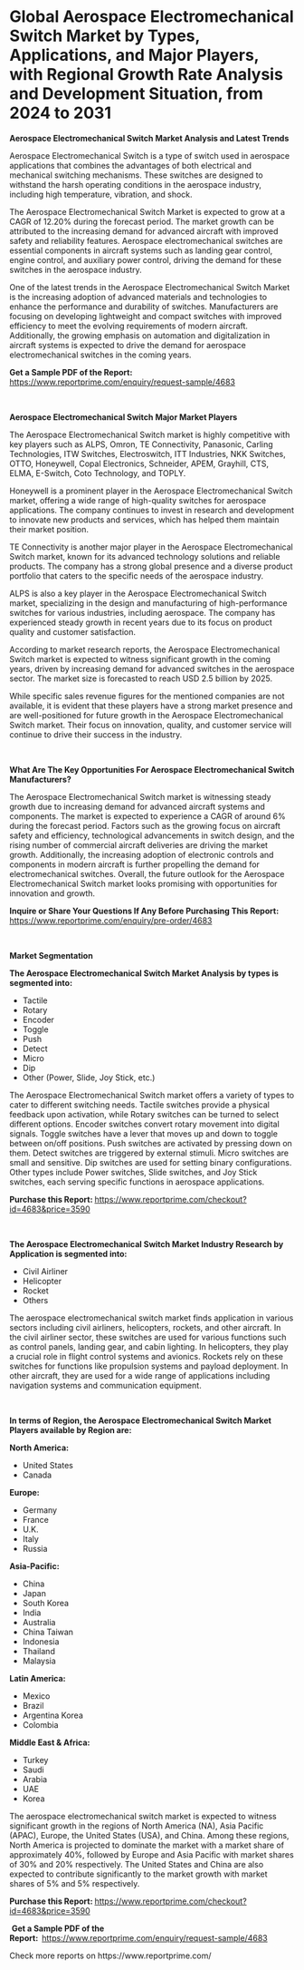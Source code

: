 <p><h1>Global Aerospace Electromechanical Switch Market by Types, Applications, and Major Players, with Regional Growth Rate Analysis and Development Situation, from 2024 to 2031</h1></p><p><strong>Aerospace Electromechanical Switch Market Analysis and Latest Trends</strong></p>
<p><p>Aerospace Electromechanical Switch is a type of switch used in aerospace applications that combines the advantages of both electrical and mechanical switching mechanisms. These switches are designed to withstand the harsh operating conditions in the aerospace industry, including high temperature, vibration, and shock.</p><p>The Aerospace Electromechanical Switch Market is expected to grow at a CAGR of 12.20% during the forecast period. The market growth can be attributed to the increasing demand for advanced aircraft with improved safety and reliability features. Aerospace electromechanical switches are essential components in aircraft systems such as landing gear control, engine control, and auxiliary power control, driving the demand for these switches in the aerospace industry.</p><p>One of the latest trends in the Aerospace Electromechanical Switch Market is the increasing adoption of advanced materials and technologies to enhance the performance and durability of switches. Manufacturers are focusing on developing lightweight and compact switches with improved efficiency to meet the evolving requirements of modern aircraft. Additionally, the growing emphasis on automation and digitalization in aircraft systems is expected to drive the demand for aerospace electromechanical switches in the coming years.</p></p>
<p><strong>Get a Sample PDF of the Report:&nbsp;</strong> <a href="https://www.reportprime.com/enquiry/request-sample/4683">https://www.reportprime.com/enquiry/request-sample/4683</a></p>
<p>&nbsp;</p>
<p><strong>Aerospace Electromechanical Switch Major Market Players</strong></p>
<p><p>The Aerospace Electromechanical Switch market is highly competitive with key players such as ALPS, Omron, TE Connectivity, Panasonic, Carling Technologies, ITW Switches, Electroswitch, ITT Industries, NKK Switches, OTTO, Honeywell, Copal Electronics, Schneider, APEM, Grayhill, CTS, ELMA, E-Switch, Coto Technology, and TOPLY.</p><p>Honeywell is a prominent player in the Aerospace Electromechanical Switch market, offering a wide range of high-quality switches for aerospace applications. The company continues to invest in research and development to innovate new products and services, which has helped them maintain their market position.</p><p>TE Connectivity is another major player in the Aerospace Electromechanical Switch market, known for its advanced technology solutions and reliable products. The company has a strong global presence and a diverse product portfolio that caters to the specific needs of the aerospace industry.</p><p>ALPS is also a key player in the Aerospace Electromechanical Switch market, specializing in the design and manufacturing of high-performance switches for various industries, including aerospace. The company has experienced steady growth in recent years due to its focus on product quality and customer satisfaction.</p><p>According to market research reports, the Aerospace Electromechanical Switch market is expected to witness significant growth in the coming years, driven by increasing demand for advanced switches in the aerospace sector. The market size is forecasted to reach USD 2.5 billion by 2025.</p><p>While specific sales revenue figures for the mentioned companies are not available, it is evident that these players have a strong market presence and are well-positioned for future growth in the Aerospace Electromechanical Switch market. Their focus on innovation, quality, and customer service will continue to drive their success in the industry.</p></p>
<p>&nbsp;</p>
<p><strong>What Are The Key Opportunities For Aerospace Electromechanical Switch Manufacturers?</strong></p>
<p><p>The Aerospace Electromechanical Switch market is witnessing steady growth due to increasing demand for advanced aircraft systems and components. The market is expected to experience a CAGR of around 6% during the forecast period. Factors such as the growing focus on aircraft safety and efficiency, technological advancements in switch design, and the rising number of commercial aircraft deliveries are driving the market growth. Additionally, the increasing adoption of electronic controls and components in modern aircraft is further propelling the demand for electromechanical switches. Overall, the future outlook for the Aerospace Electromechanical Switch market looks promising with opportunities for innovation and growth.</p></p>
<p><strong>Inquire or Share Your Questions If Any Before Purchasing This Report:</strong> <a href="https://www.reportprime.com/enquiry/pre-order/4683">https://www.reportprime.com/enquiry/pre-order/4683</a></p>
<p>&nbsp;</p>
<p><strong>Market Segmentation</strong></p>
<p><strong>The Aerospace Electromechanical Switch Market Analysis by types is segmented into:</strong></p>
<p><ul><li>Tactile</li><li>Rotary</li><li>Encoder</li><li>Toggle</li><li>Push</li><li>Detect</li><li>Micro</li><li>Dip</li><li>Other (Power, Slide, Joy Stick, etc.)</li></ul></p>
<p><p>The Aerospace Electromechanical Switch market offers a variety of types to cater to different switching needs. Tactile switches provide a physical feedback upon activation, while Rotary switches can be turned to select different options. Encoder switches convert rotary movement into digital signals. Toggle switches have a lever that moves up and down to toggle between on/off positions. Push switches are activated by pressing down on them. Detect switches are triggered by external stimuli. Micro switches are small and sensitive. Dip switches are used for setting binary configurations. Other types include Power switches, Slide switches, and Joy Stick switches, each serving specific functions in aerospace applications.</p></p>
<p><strong>Purchase this Report:&nbsp;</strong><a href="https://www.reportprime.com/checkout?id=4683&price=3590">https://www.reportprime.com/checkout?id=4683&price=3590</a></p>
<p>&nbsp;</p>
<p><strong>The Aerospace Electromechanical Switch Market Industry Research by Application is segmented into:</strong></p>
<p><ul><li>Civil Airliner</li><li>Helicopter</li><li>Rocket</li><li>Others</li></ul></p>
<p><p>The aerospace electromechanical switch market finds application in various sectors including civil airliners, helicopters, rockets, and other aircraft. In the civil airliner sector, these switches are used for various functions such as control panels, landing gear, and cabin lighting. In helicopters, they play a crucial role in flight control systems and avionics. Rockets rely on these switches for functions like propulsion systems and payload deployment. In other aircraft, they are used for a wide range of applications including navigation systems and communication equipment.</p></p>
<p>&nbsp;</p>
<p><strong>In terms of Region, the Aerospace Electromechanical Switch Market Players available by Region are:</strong></p>
<p>
    <p> <strong> North America: </strong>
        <ul>
            <li>United States</li>
            <li>Canada</li>
        </ul>
        </p> 
    <p> <strong> Europe: </strong>
        <ul>
            <li>Germany</li>
            <li>France</li>
            <li>U.K.</li>
            <li>Italy</li>
            <li>Russia</li>
        </ul>
        </p> 
    <p> <strong> Asia-Pacific: </strong>
        <ul>
            <li>China</li>
            <li>Japan</li>
            <li>South Korea</li>
            <li>India</li>
            <li>Australia</li>
            <li>China Taiwan</li>
            <li>Indonesia</li>
            <li>Thailand</li>
            <li>Malaysia</li>
        </ul>
        </p> 
    <p> <strong> Latin America: </strong>
        <ul>
            <li>Mexico</li>
            <li>Brazil</li>
            <li>Argentina Korea</li>
            <li>Colombia</li>
        </ul>
        </p> 
    <p> <strong> Middle East & Africa: </strong>
        <ul>
            <li>Turkey</li>
            <li>Saudi</li>
            <li>Arabia</li>
            <li>UAE</li>
            <li>Korea</li>
        </ul>
    </p>
    </p>
<p><p>The aerospace electromechanical switch market is expected to witness significant growth in the regions of North America (NA), Asia Pacific (APAC), Europe, the United States (USA), and China. Among these regions, North America is projected to dominate the market with a market share of approximately 40%, followed by Europe and Asia Pacific with market shares of 30% and 20% respectively. The United States and China are also expected to contribute significantly to the market growth with market shares of 5% and 5% respectively.</p></p>
<p><strong>Purchase this Report: </strong><a href="https://www.reportprime.com/checkout?id=4683&price=3590">https://www.reportprime.com/checkout?id=4683&price=3590</a></p>
<p>&nbsp;<strong>Get a Sample PDF of the Report:&nbsp;&nbsp;</strong><a href="https://www.reportprime.com/enquiry/request-sample/4683">https://www.reportprime.com/enquiry/request-sample/4683</a></p>
<p><strong></strong></p>
<p>Check more reports on https://www.reportprime.com/</p>